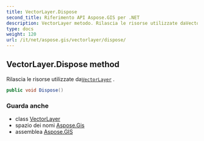 ```yaml
---
title: VectorLayer.Dispose
second_title: Riferimento API Aspose.GIS per .NET
description: VectorLayer metodo. Rilascia le risorse utilizzate daVectorLayer .
type: docs
weight: 120
url: /it/net/aspose.gis/vectorlayer/dispose/
---
```

## VectorLayer.Dispose method

Rilascia le risorse utilizzate da[`VectorLayer`](../) .

```csharp
public void Dispose()
```

### Guarda anche

* class [VectorLayer](../)
* spazio dei nomi [Aspose.Gis](../../vectorlayer/)
* assemblea [Aspose.GIS](../../../)


